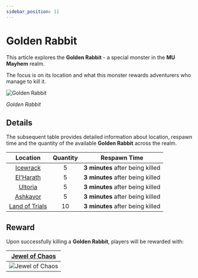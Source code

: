 ```yaml
---
sidebar_position: 11
---
```


# Golden Rabbit

This article explores the **Golden Rabbit** - a special monster in the **MU Mayhem** realm.

The focus is on its location and what this monster rewards adventurers who manage to kill it.

![Golden Rabbit](/img/monsters/special/golden/golden-rabbit.jpg)

_Golden Rabbit_

## Details

The subsequent table provides detailed information about location, respawn time and the quantity of the available **Golden Rabbit** across the realm.

|                Location                | Quantity |           Respawn Time           |
| :------------------------------------: | :------: | :------------------------------: |
|       [Icewrack](/maps/icewrack)       |    5     | **3 minutes** after being killed |
|      [El'Harath](/maps/el-harath)      |    5     | **3 minutes** after being killed |
|        [Ultoria](/maps/ultoria)        |    5     | **3 minutes** after being killed |
|       [Ashkavor](/maps/ashkavor)       |    5     | **3 minutes** after being killed |
| [Land of Trials](/maps/land-of-trials) |    10    | **3 minutes** after being killed |

## Reward

Upon successfully killing a **Golden Rabbit**, players will be rewarded with:

| [Jewel of Chaos](/items/jewels/regular-jewels/jewel-of-chaos) |
| :-----------------------------------------------------------: |
|        ![Jewel of Chaos](/img/items/jewels/chaos.png)         |
